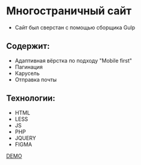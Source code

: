 # Многостраничный сайт
* Сайт был сверстан с помощью сборщика Gulp
## Содержит:

* Адаптивная вёрстка по подходу "Mobile first"
* Пагинация
* Карусель
* Отправка почты

## Технологии:

* HTML
* LESS
* JS
* PHP
* JQUERY
* FIGMA

[DEMO](https://artemtolmachev.github.io/anna/index.html)

